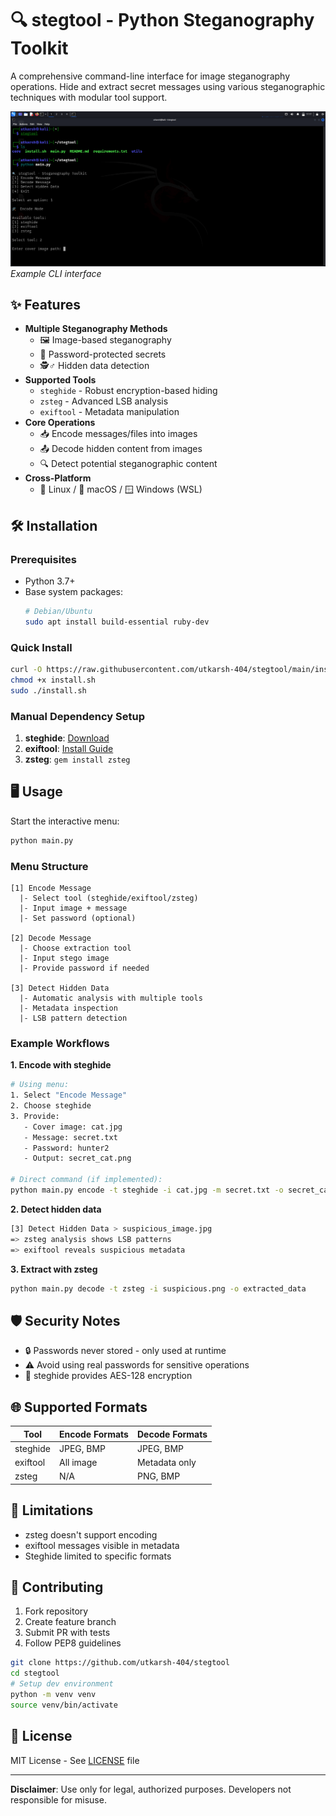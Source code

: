 # 🔍 stegtool - Python Steganography Toolkit

A comprehensive command-line interface for image steganography operations. Hide and extract secret messages using various steganographic techniques with modular tool support.

![CLI Demo](core/cli.png) *Example CLI interface*

## ✨ Features

- **Multiple Steganography Methods**
  - 🖼️ Image-based steganography
  - 🔐 Password-protected secrets
  - 🕵️♂️ Hidden data detection
- **Supported Tools**
  - `steghide` - Robust encryption-based hiding
  - `zsteg` - Advanced LSB analysis
  - `exiftool` - Metadata manipulation
- **Core Operations**
  - 📥 Encode messages/files into images
  - 📤 Decode hidden content from images
  - 🔍 Detect potential steganographic content
- **Cross-Platform**
  - 🐧 Linux / 🍎 macOS / 🪟 Windows (WSL)

## 🛠 Installation

### Prerequisites
- Python 3.7+
- Base system packages:
  ```bash
  # Debian/Ubuntu
  sudo apt install build-essential ruby-dev
  ```

### Quick Install
```bash
curl -O https://raw.githubusercontent.com/utkarsh-404/stegtool/main/install.sh
chmod +x install.sh
sudo ./install.sh
```

### Manual Dependency Setup
1. **steghide**: [Download](https://steghide.sourceforge.net/)
2. **exiftool**: [Install Guide](https://exiftool.org/install.html)
3. **zsteg**: `gem install zsteg`

## 🖥 Usage

Start the interactive menu:
```bash
python main.py
```

### Menu Structure
```
[1] Encode Message
  |- Select tool (steghide/exiftool/zsteg)
  |- Input image + message
  |- Set password (optional)
  
[2] Decode Message
  |- Choose extraction tool
  |- Input stego image
  |- Provide password if needed
  
[3] Detect Hidden Data
  |- Automatic analysis with multiple tools
  |- Metadata inspection
  |- LSB pattern detection
```

### Example Workflows

**1. Encode with steghide**
```bash
# Using menu:
1. Select "Encode Message"
2. Choose steghide
3. Provide:
   - Cover image: cat.jpg
   - Message: secret.txt
   - Password: hunter2
   - Output: secret_cat.png

# Direct command (if implemented):
python main.py encode -t steghide -i cat.jpg -m secret.txt -o secret_cat.png -p hunter2
```

**2. Detect hidden data**
```bash
[3] Detect Hidden Data > suspicious_image.jpg
=> zsteg analysis shows LSB patterns
=> exiftool reveals suspicious metadata
```

**3. Extract with zsteg**
```bash
python main.py decode -t zsteg -i suspicious.png -o extracted_data
```

## 🛡 Security Notes

- 🔒 Passwords never stored - only used at runtime
- ⚠️ Avoid using real passwords for sensitive operations
- 🔐 steghide provides AES-128 encryption

## 🌐 Supported Formats

| Tool       | Encode Formats | Decode Formats |
|------------|----------------|----------------|
| steghide   | JPEG, BMP      | JPEG, BMP      |
| exiftool   | All image      | Metadata only  |
| zsteg      | N/A            | PNG, BMP       |

## 🚨 Limitations

- zsteg doesn't support encoding
- exiftool messages visible in metadata
- Steghide limited to specific formats

## 🤝 Contributing

1. Fork repository
2. Create feature branch
3. Submit PR with tests
4. Follow PEP8 guidelines

```bash
git clone https://github.com/utkarsh-404/stegtool
cd stegtool
# Setup dev environment
python -m venv venv
source venv/bin/activate
```

## 📜 License

MIT License - See [LICENSE](LICENSE) file

---

**Disclaimer**: Use only for legal, authorized purposes. Developers not responsible for misuse.
```
